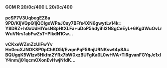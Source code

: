 #### GCM R 20/0c/400 L 20/0c/400
**pcSP7V3UqbegEZ8a**<br/>**9PD/KIjVQpQ1jQCIgoWPaJCsy7BFfs4XN6gwytLv14k=**<br/>**Y8DRZ+h0xUdHIYosN8pHtXLFa+uDoP5hdyihI2N8gCeEyL+6Kg3WuOvLrWuVNrs1abFwZsT+PlkdN1Cw...**<br/><br/>
**vCKxeWZmZzUlFwYv**<br/>**Hn0euXJNOKSP0pChKO5I/EvqmPqF59njURNKswt4p8A=**<br/>**BQUgqK5Wlzv5Hkfm2YRx7bW0xzBUFgKa6L0wHVA+TiRgvanFGYqJc1xlY4nm/j01qcmOXonEvHwjNfdK...**